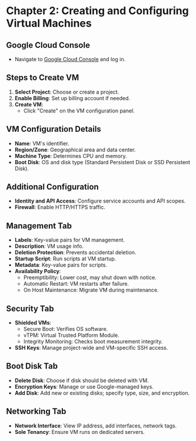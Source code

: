 # Chapter 2: Creating and Configuring Virtual Machines

## Google Cloud Console
- Navigate to [Google Cloud Console](https://console.cloud.google.com) and log in.

## Steps to Create VM
1. **Select Project**: Choose or create a project.
2. **Enable Billing**: Set up billing account if needed.
3. **Create VM**:
   - Click "Create" on the VM configuration panel.

## VM Configuration Details
- **Name**: VM's identifier.
- **Region/Zone**: Geographical area and data center.
- **Machine Type**: Determines CPU and memory.
- **Boot Disk**: OS and disk type (Standard Persistent Disk or SSD Persistent Disk).

## Additional Configuration
- **Identity and API Access**: Configure service accounts and API scopes.
- **Firewall**: Enable HTTP/HTTPS traffic.

## Management Tab
- **Labels**: Key-value pairs for VM management.
- **Description**: VM usage info.
- **Deletion Protection**: Prevents accidental deletion.
- **Startup Script**: Run scripts at VM startup.
- **Metadata**: Key-value pairs for scripts.
- **Availability Policy**: 
  - Preemptibility: Lower cost, may shut down with notice.
  - Automatic Restart: VM restarts after failure.
  - On Host Maintenance: Migrate VM during maintenance.

## Security Tab
- **Shielded VMs**: 
  - Secure Boot: Verifies OS software.
  - vTPM: Virtual Trusted Platform Module.
  - Integrity Monitoring: Checks boot measurement integrity.
- **SSH Keys**: Manage project-wide and VM-specific SSH access.

## Boot Disk Tab
- **Delete Disk**: Choose if disk should be deleted with VM.
- **Encryption Keys**: Manage or use Google-managed keys.
- **Add Disk**: Add new or existing disks; specify type, size, and encryption.

## Networking Tab
- **Network Interface**: View IP address, add interfaces, network tags.
- **Sole Tenancy**: Ensure VM runs on dedicated servers.
